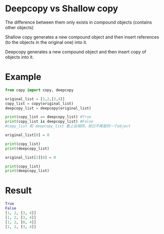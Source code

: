 # Deepcopy vs Shallow copy
The difference between them only exists in compound objects (contains other objects)

Shallow copy generates a new compound object and then insert references (to the objects in the original one) into it.

Deepcopy generates a new compound object and then insert copy of objects into it. 

# Example
```py
from copy import copy, deepcopy

original_list = [1,2,[3,4]]
copy_list = copy(original_list)
deepcopy_list = deepcopy(original_list)

print(copy_list == deepcopy_list) #True
print(copy_list is deepcopy_list) #False
#copy_list 和 deepcopy_list 看上去相同，但已不再是同一个object

original_list[0] = 0

print(copy_list)
print(deepcopy_list)

original_list[2][0] = 0

print(copy_list)
print(deepcopy_list)

```
# Result
```py
True
False
[1, 2, [3, 4]]
[1, 2, [3, 4]]
[1, 2, [0, 4]]
[1, 2, [3, 4]]
```
